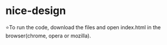 # nice-design

:star:To run the code, download the files and open index.html in the browser(chrome, opera or mozilla).
